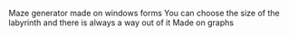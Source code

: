 Maze generator made on windows forms 
You can choose the size of the labyrinth and there is always a way out of it
Made on graphs
